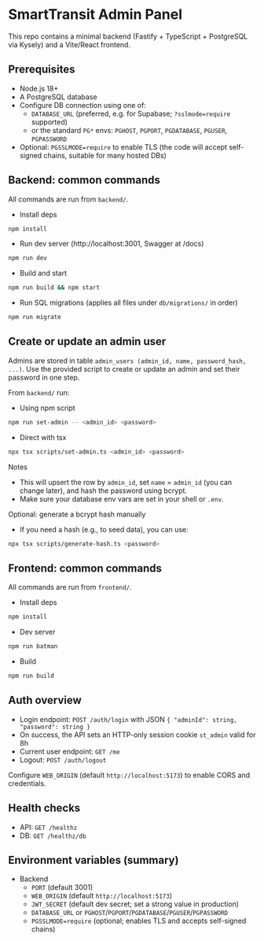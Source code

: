 # SmartTransit Admin Panel

This repo contains a minimal backend (Fastify + TypeScript + PostgreSQL via Kysely) and a Vite/React frontend.

## Prerequisites
- Node.js 18+
- A PostgreSQL database
- Configure DB connection using one of:
  - `DATABASE_URL` (preferred, e.g. for Supabase; `?sslmode=require` supported)
  - or the standard `PG*` envs: `PGHOST`, `PGPORT`, `PGDATABASE`, `PGUSER`, `PGPASSWORD`
- Optional: `PGSSLMODE=require` to enable TLS (the code will accept self-signed chains, suitable for many hosted DBs)

## Backend: common commands
All commands are run from `backend/`.

- Install deps
```sh
npm install
```

- Run dev server (http://localhost:3001, Swagger at /docs)
```sh
npm run dev
```

- Build and start
```sh
npm run build && npm start
```

- Run SQL migrations (applies all files under `db/migrations/` in order)
```sh
npm run migrate
```

## Create or update an admin user
Admins are stored in table `admin_users (admin_id, name, password_hash, ...)`.
Use the provided script to create or update an admin and set their password in one step.

From `backend/` run:

- Using npm script
```sh
npm run set-admin -- <admin_id> <password>
```

- Direct with tsx
```sh
npx tsx scripts/set-admin.ts <admin_id> <password>
```

Notes
- This will upsert the row by `admin_id`, set `name` = `admin_id` (you can change later), and hash the password using bcrypt.
- Make sure your database env vars are set in your shell or `.env`.

Optional: generate a bcrypt hash manually
- If you need a hash (e.g., to seed data), you can use:
```sh
npx tsx scripts/generate-hash.ts <password>
```

## Frontend: common commands
All commands are run from `frontend/`.

- Install deps
```sh
npm install
```

- Dev server
```sh
npm run batman
```

- Build
```sh
npm run build
```

## Auth overview
- Login endpoint: `POST /auth/login` with JSON `{ "adminId": string, "password": string }`
- On success, the API sets an HTTP-only session cookie `st_admin` valid for 8h
- Current user endpoint: `GET /me`
- Logout: `POST /auth/logout`

Configure `WEB_ORIGIN` (default `http://localhost:5173`) to enable CORS and credentials.

## Health checks
- API: `GET /healthz`
- DB: `GET /healthz/db`

## Environment variables (summary)
- Backend
  - `PORT` (default 3001)
  - `WEB_ORIGIN` (default `http://localhost:5173`)
  - `JWT_SECRET` (default dev secret; set a strong value in production)
  - `DATABASE_URL` or `PGHOST`/`PGPORT`/`PGDATABASE`/`PGUSER`/`PGPASSWORD`
  - `PGSSLMODE=require` (optional; enables TLS and accepts self-signed chains)
